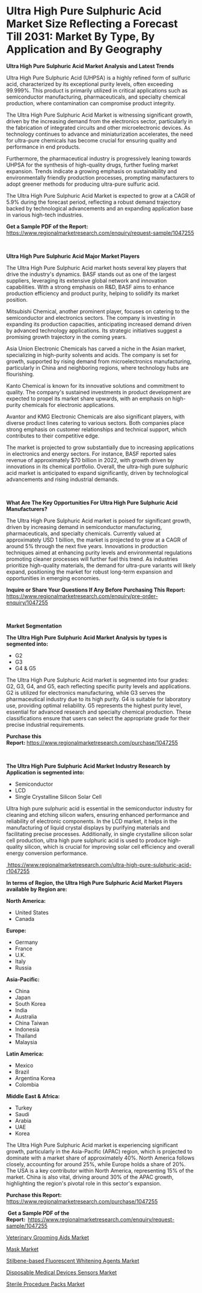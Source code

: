 <p><h1>Ultra High Pure Sulphuric Acid Market Size Reflecting a Forecast Till 2031: Market By Type, By Application and By Geography</h1></p><p><strong>Ultra High Pure Sulphuric Acid Market Analysis and Latest Trends</strong></p>
<p><p>Ultra High Pure Sulphuric Acid (UHPSA) is a highly refined form of sulfuric acid, characterized by its exceptional purity levels, often exceeding 99.999%. This product is primarily utilized in critical applications such as semiconductor manufacturing, pharmaceuticals, and specialty chemical production, where contamination can compromise product integrity.</p><p>The Ultra High Pure Sulphuric Acid Market is witnessing significant growth, driven by the increasing demand from the electronics sector, particularly in the fabrication of integrated circuits and other microelectronic devices. As technology continues to advance and miniaturization accelerates, the need for ultra-pure chemicals has become crucial for ensuring quality and performance in end products.</p><p>Furthermore, the pharmaceutical industry is progressively leaning towards UHPSA for the synthesis of high-quality drugs, further fueling market expansion. Trends indicate a growing emphasis on sustainability and environmentally friendly production processes, prompting manufacturers to adopt greener methods for producing ultra-pure sulfuric acid.</p><p>The Ultra High Pure Sulphuric Acid Market is expected to grow at a CAGR of 5.9% during the forecast period, reflecting a robust demand trajectory backed by technological advancements and an expanding application base in various high-tech industries.</p></p>
<p><strong>Get a Sample PDF of the Report:&nbsp;</strong> <a href="https://www.regionalmarketresearch.com/enquiry/request-sample/1047255">https://www.regionalmarketresearch.com/enquiry/request-sample/1047255</a></p>
<p>&nbsp;</p>
<p><strong>Ultra High Pure Sulphuric Acid Major Market Players</strong></p>
<p><p>The Ultra High Pure Sulphuric Acid market hosts several key players that drive the industry's dynamics. BASF stands out as one of the largest suppliers, leveraging its extensive global network and innovation capabilities. With a strong emphasis on R&D, BASF aims to enhance production efficiency and product purity, helping to solidify its market position.</p><p>Mitsubishi Chemical, another prominent player, focuses on catering to the semiconductor and electronics sectors. The company is investing in expanding its production capacities, anticipating increased demand driven by advanced technology applications. Its strategic initiatives suggest a promising growth trajectory in the coming years.</p><p>Asia Union Electronic Chemicals has carved a niche in the Asian market, specializing in high-purity solvents and acids. The company is set for growth, supported by rising demand from microelectronics manufacturing, particularly in China and neighboring regions, where technology hubs are flourishing.</p><p>Kanto Chemical is known for its innovative solutions and commitment to quality. The company's sustained investments in product development are expected to propel its market share upwards, with an emphasis on high-purity chemicals for electronic applications.</p><p>Avantor and KMG Electronic Chemicals are also significant players, with diverse product lines catering to various sectors. Both companies place strong emphasis on customer relationships and technical support, which contributes to their competitive edge.</p><p>The market is projected to grow substantially due to increasing applications in electronics and energy sectors. For instance, BASF reported sales revenue of approximately $70 billion in 2022, with growth driven by innovations in its chemical portfolio. Overall, the ultra-high pure sulphuric acid market is anticipated to expand significantly, driven by technological advancements and rising industrial demands.</p></p>
<p>&nbsp;</p>
<p><strong>What Are The Key Opportunities For Ultra High Pure Sulphuric Acid Manufacturers?</strong></p>
<p><p>The Ultra High Pure Sulphuric Acid market is poised for significant growth, driven by increasing demand in semiconductor manufacturing, pharmaceuticals, and specialty chemicals. Currently valued at approximately USD 1 billion, the market is projected to grow at a CAGR of around 5% through the next five years. Innovations in production techniques aimed at enhancing purity levels and environmental regulations promoting cleaner processes will further fuel this trend. As industries prioritize high-quality materials, the demand for ultra-pure variants will likely expand, positioning the market for robust long-term expansion and opportunities in emerging economies.</p></p>
<p><strong>Inquire or Share Your Questions If Any Before Purchasing This Report:</strong> <a href="https://www.regionalmarketresearch.com/enquiry/pre-order-enquiry/1047255">https://www.regionalmarketresearch.com/enquiry/pre-order-enquiry/1047255</a></p>
<p>&nbsp;</p>
<p><strong>Market Segmentation</strong></p>
<p><strong>The Ultra High Pure Sulphuric Acid Market Analysis by types is segmented into:</strong></p>
<p><ul><li>G2</li><li>G3</li><li>G4 & G5</li></ul></p>
<p><p>The Ultra High Pure Sulphuric Acid market is segmented into four grades: G2, G3, G4, and G5, each reflecting specific purity levels and applications. G2 is utilized for electronics manufacturing, while G3 serves the pharmaceutical industry due to its high purity. G4 is suitable for laboratory use, providing optimal reliability. G5 represents the highest purity level, essential for advanced research and specialty chemical production. These classifications ensure that users can select the appropriate grade for their precise industrial requirements.</p></p>
<p><strong>Purchase this Report:&nbsp;</strong><a href="https://www.regionalmarketresearch.com/purchase/1047255">https://www.regionalmarketresearch.com/purchase/1047255</a></p>
<p>&nbsp;</p>
<p><strong>The Ultra High Pure Sulphuric Acid Market Industry Research by Application is segmented into:</strong></p>
<p><ul><li>Semiconductor</li><li>LCD</li><li>Single Crystalline Silicon Solar Cell</li></ul></p>
<p><p>Ultra high pure sulphuric acid is essential in the semiconductor industry for cleaning and etching silicon wafers, ensuring enhanced performance and reliability of electronic components. In the LCD market, it helps in the manufacturing of liquid crystal displays by purifying materials and facilitating precise processes. Additionally, in single crystalline silicon solar cell production, ultra high pure sulphuric acid is used to produce high-quality silicon, which is crucial for improving solar cell efficiency and overall energy conversion performance.</p></p>
<p><a href="https://www.regionalmarketresearch.com/ultra-high-pure-sulphuric-acid-r1047255">&nbsp;https://www.regionalmarketresearch.com/ultra-high-pure-sulphuric-acid-r1047255</a></p>
<p><strong>In terms of Region, the Ultra High Pure Sulphuric Acid Market Players available by Region are:</strong></p>
<p>
    <p> <strong> North America: </strong>
        <ul>
            <li>United States</li>
            <li>Canada</li>
        </ul>
        </p> 
    <p> <strong> Europe: </strong>
        <ul>
            <li>Germany</li>
            <li>France</li>
            <li>U.K.</li>
            <li>Italy</li>
            <li>Russia</li>
        </ul>
        </p> 
    <p> <strong> Asia-Pacific: </strong>
        <ul>
            <li>China</li>
            <li>Japan</li>
            <li>South Korea</li>
            <li>India</li>
            <li>Australia</li>
            <li>China Taiwan</li>
            <li>Indonesia</li>
            <li>Thailand</li>
            <li>Malaysia</li>
        </ul>
        </p> 
    <p> <strong> Latin America: </strong>
        <ul>
            <li>Mexico</li>
            <li>Brazil</li>
            <li>Argentina Korea</li>
            <li>Colombia</li>
        </ul>
        </p> 
    <p> <strong> Middle East & Africa: </strong>
        <ul>
            <li>Turkey</li>
            <li>Saudi</li>
            <li>Arabia</li>
            <li>UAE</li>
            <li>Korea</li>
        </ul>
    </p>
    </p>
<p><p>The Ultra High Pure Sulphuric Acid market is experiencing significant growth, particularly in the Asia-Pacific (APAC) region, which is projected to dominate with a market share of approximately 40%. North America follows closely, accounting for around 25%, while Europe holds a share of 20%. The USA is a key contributor within North America, representing 15% of the market. China is also vital, driving around 30% of the APAC growth, highlighting the region's pivotal role in this sector's expansion.</p></p>
<p><strong>Purchase this Report: </strong><a href="https://www.regionalmarketresearch.com/purchase/1047255">https://www.regionalmarketresearch.com/purchase/1047255</a></p>
<p>&nbsp;<strong>Get a Sample PDF of the Report:&nbsp;&nbsp;</strong><a href="https://www.regionalmarketresearch.com/enquiry/request-sample/1047255">https://www.regionalmarketresearch.com/enquiry/request-sample/1047255</a></p>
<p><strong></strong></p>
<p><p><a href="https://medium.com/@naiemislamrayan2_59990/global-veterinary-grooming-aids-market-size-share-analysis-by-product-type-by-application-by-f02b4c054016">Veterinary Grooming Aids Market</a></p><p><a href="https://github.com/DianaWilson796/Market-Research-Report-List-1/blob/main/mask-market.md">Mask Market</a></p><p><a href="https://issuu.com/reportprime-2/docs/stilbene-based-fluorescent-whitenin_6d4e9125fceccb">Stilbene-based Fluorescent Whitening Agents Market</a></p><p><a href="https://github.com/LacThu1/Market-Research-Report-List-1/blob/main/disposable-medical-devices-sensors-market.md">Disposable Medical Devices Sensors Market</a></p><p><a href="https://www.linkedin.com/pulse/unveiling-market-trends-global-sterile-procedure-packs-growth-376ze">Sterile Procedure Packs Market</a></p></p>